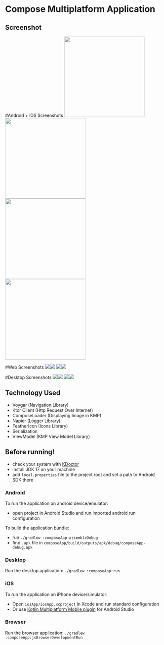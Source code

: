 # Compose Multiplatform Application

## Screenshot
#Android + iOS Screenshots
<img src="https://github.com/KhubaibKhan4/Wallpaper-KMP/blob/master/screenshots/1.png" width="260px" /><img src="https://github.com/KhubaibKhan4/Wallpaper-KMP/blob/master/screenshots/2.png" width="260px" />
<img src="https://github.com/KhubaibKhan4/Wallpaper-KMP/blob/master/screenshots/11.png" width="260px" /><img src="https://github.com/KhubaibKhan4/Wallpaper-KMP/blob/master/screenshots/22.png" width="260px" />

#Web Screenshots
<img src="https://github.com/KhubaibKhan4/Wallpaper-KMP/blob/master/screenshots/3.png"/><img src="https://github.com/KhubaibKhan4/Wallpaper-KMP/blob/master/screenshots/4.png"  />
<img src="https://github.com/KhubaibKhan4/Wallpaper-KMP/blob/master/screenshots/33.png"/><img src="https://github.com/KhubaibKhan4/Wallpaper-KMP/blob/master/screenshots/44.png"  />

#Desktop Screenshots
<img src="https://github.com/KhubaibKhan4/Wallpaper-KMP/blob/master/screenshots/5.png"/><img src="https://github.com/KhubaibKhan4/Wallpaper-KMP/blob/master/screenshots/6.png" />
<img src="https://github.com/KhubaibKhan4/Wallpaper-KMP/blob/master/screenshots/55.png"/><img src="https://github.com/KhubaibKhan4/Wallpaper-KMP/blob/master/screenshots/65.png" />

## Technology Used
- Voygar (Navigation Library)
- Ktor Client (Http Request Over Internet)
- ComposeLoader (Displaying Image in KMP)
- Napier (Logger Library)
- FeatherIcon (Icons Library)
- Serialization 
- ViewModel (KMP View Model Library)

## Before running!
 - check your system with [KDoctor](https://github.com/Kotlin/kdoctor)
 - install JDK 17 on your machine
 - add `local.properties` file to the project root and set a path to Android SDK there

### Android
To run the application on android device/emulator:  
 - open project in Android Studio and run imported android run configuration

To build the application bundle:
 - run `./gradlew :composeApp:assembleDebug`
 - find `.apk` file in `composeApp/build/outputs/apk/debug/composeApp-debug.apk`

### Desktop
Run the desktop application: `./gradlew :composeApp:run`

### iOS
To run the application on iPhone device/simulator:
 - Open `iosApp/iosApp.xcproject` in Xcode and run standard configuration
 - Or use [Kotlin Multiplatform Mobile plugin](https://plugins.jetbrains.com/plugin/14936-kotlin-multiplatform-mobile) for Android Studio

### Browser
Run the browser application: `./gradlew :composeApp:jsBrowserDevelopmentRun`

